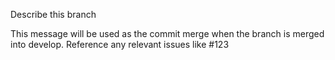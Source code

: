 Describe this branch

This message will be used as the commit merge when the branch is merged into develop. Reference any relevant issues like #123
